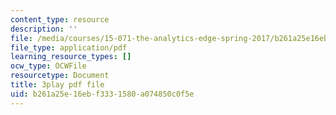 ```yaml
---
content_type: resource
description: ''
file: /media/courses/15-071-the-analytics-edge-spring-2017/b261a25e16ebf3331580a074850c0f5e_ee6E6aUGpm0.pdf
file_type: application/pdf
learning_resource_types: []
ocw_type: OCWFile
resourcetype: Document
title: 3play pdf file
uid: b261a25e-16eb-f333-1580-a074850c0f5e
---
```

